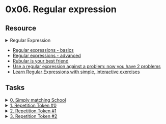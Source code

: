 # 0x06. Regular expression 

## Resource

<details>
<summary>Regular Expression</summary><br>
<a href='https://postimages.org/' target='_blank'><img src='https://i.postimg.cc/mkcB0Yk1/image.png' border='0' alt='image'/></a>
<ul>
  <li>Links from screenshot
  <ul>
      <li><a href="https://www.regular-expressions.info/">regular-expressions</a></li>
      <li><a href="https://www.w3schools.com/jsref/jsref_obj_regexp.asp">Play with regexp</a></li>
      <li><a href="https://rubular.com/">Ruby</a></li>
      <li><a href="https://regex101.com/">PHP/Javascript/Python</a></li>
  </ul>
  </li>
</ul>
</details>

- [Regular expressions - basics](https://www.slideshare.net/neha_jain/introducing-regular-expressions)
- [Regular expressions - advanced](https://www.slideshare.net/neha_jain/advanced-regular-expressions-80296518)
- [Rubular is your best friend](https://rubular.com/)
- [Use a regular expression against a problem: now you have 2 problems](https://blog.codinghorror.com/regular-expressions-now-you-have-two-problems/)
- [Learn Regular Expressions with simple, interactive exercises](https://regexone.com/)

## Tasks

<details>
<summary><a href="./0-simply_match_school.rb">0. Simply matching School</a></summary><br>
<a href='https://postimages.org/' target='_blank'><img src='https://i.postimg.cc/1zCjqLRw/image.png' border='0' alt='image'/></a>
</details>

<details>
<summary><a href="./1-repetition_token_0.rb">1. Repetition Token #0</a></summary><br>
<a href='https://postimages.org/' target='_blank'><img src='https://i.postimg.cc/dtgN5CgX/image.png' border='0' alt='image'/></a>
</details>

<details>
<summary><a href="./2-repetition_token_1.rb">2. Repetition Token #1</a></summary><br>
<a href='https://postimages.org/' target='_blank'><img src='https://i.postimg.cc/QMLWH8wv/image.png' border='0' alt='image'/></a>
</details>

<details>
<summary><a href="./3-repetition_token_2.rb">3. Repetition Token #2</a></summary><br>
<a href='https://postimages.org/' target='_blank'><img src='https://i.postimg.cc/6pZfHmXJ/image.png' border='0' alt='image'/></a>
</details>
